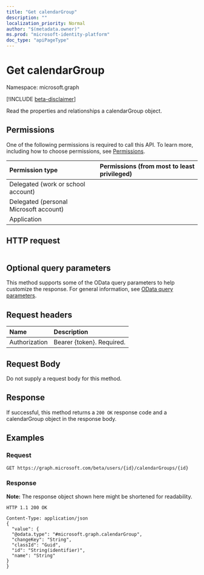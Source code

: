 ```yaml
---
title: "Get calendarGroup"
description: ""
localization_priority: Normal
author: "$(metadata.owner)"
ms.prod: "microsoft-identity-platform"
doc_type: "apiPageType"
---
```


# Get calendarGroup

Namespace: microsoft.graph

[!INCLUDE [beta-disclaimer](../../includes/beta-disclaimer.md)]

Read the properties and relationships a calendarGroup object.

## Permissions

One of the following permissions is required to call this API. To learn more, including how to choose permissions, see [Permissions](/graph/permissions-reference).

| Permission type                        | Permissions (from most to least privileged) |
| :------------------------------------- | :------------------------------------------ |
| Delegated (work or school account)     |                                             |
| Delegated (personal Microsoft account) |                                             |
| Application                            |                                             |

## HTTP request

<!-- {
  "blockType": "ignored"
}
-->

```http

```

## Optional query parameters

This method supports some of the OData query parameters to help customize the response. For general information, see [OData query parameters](/graph/query-parameters).

## Request headers

| Name          | Description               |
| :------------ | :------------------------ |
| Authorization | Bearer {token}. Required. |

## Request Body

<!-- Actions and Functions -->

<!-- CRUD Methods -->

Do not supply a request body for this method.

## Response

If successful, this method returns a `200 OK` response code and a calendarGroup object in the response body.

## Examples

### Request

<!-- {
  "blockType": "request",
  "name": "get_calendargroup"
}
-->

```http
GET https://graph.microsoft.com/beta/users/{id}/calendarGroups/{id}

```

### Response

**Note:** The response object shown here might be shortened for readability.

<!-- {
  "blockType": "response",
  "truncated": true,
  "@odata.type": "Microsoft.OutlookServices.calendarGroup"
}
-->

```http
HTTP 1.1 200 OK

Content-Type: application/json
{
  "value": {
  "@odata.type": "#microsoft.graph.calendarGroup",
  "changeKey": "String",
  "classId": "Guid",
  "id": "String(identifier)",
  "name": "String"
}
}

```
